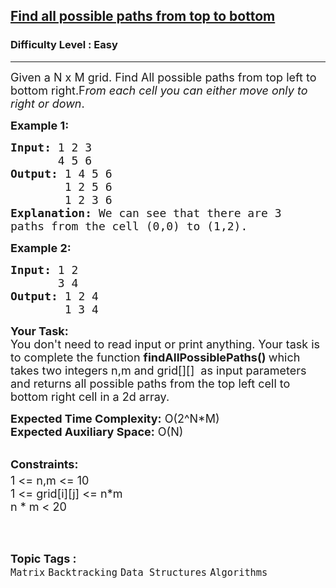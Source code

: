 <h2><a href="https://www.geeksforgeeks.org/problems/find-all-possible-paths-from-top-to-bottom/1?utm_source=geeksforgeeks&utm_medium=ml_article_practice_tab&utm_campaign=article_practice_tab">Find all possible paths from top to bottom</a></h2><h3>Difficulty Level : Easy</h3><hr><div class="problems_problem_content__Xm_eO"><p><span style="font-size:18px">Given a N x M grid. Find All possible paths from top left to bottom right.F<em>rom each cell you can either move only to right or down</em>.</span></p>

<p><span style="font-size:18px"><strong>Example 1:</strong></span></p>

<pre><span style="font-size:18px"><strong>Input: </strong></span><span style="font-size:18px">1 2 3</span>
<span style="font-size:18px">       4 5 6</span>
<span style="font-size:18px"><strong>Output: </strong></span><span style="font-size:18px">1 4 5 6</span>
<span style="font-size:18px">        1 2 5 6 </span>
<span style="font-size:18px">        1 2 3 6</span>
<span style="font-size:18px"><strong>Explanation: </strong>We can see that there are 3 </span>
<span style="font-size:18px">paths from the cell (0,0) to (1,2).</span></pre>

<p><span style="font-size:18px"><strong>Example 2:</strong></span></p>

<pre><span style="font-size:18px"><strong>Input: </strong></span><span style="font-size:18px">1 2</span>
<span style="font-size:18px">       3 4</span>
<span style="font-size:18px"><strong>Output: </strong></span><span style="font-size:18px">1 2 4</span>
<span style="font-size:18px">        1 3 4</span></pre>

<p><span style="font-size:18px"><strong>Your Task:</strong><br>
You don't need to read input or print anything. Your task is to complete the function&nbsp;<strong>findAllPossiblePaths()&nbsp;</strong>which takes&nbsp;two integers n,m and grid[][]&nbsp;&nbsp;as input parameters and returns all possible paths from the top left cell to bottom right cell&nbsp;in a 2d array.</span></p>

<p><span style="font-size:18px"><strong>Expected Time Complexity:</strong>&nbsp;O(2^N*M)<br>
<strong>Expected Auxiliary Space:</strong>&nbsp;O(N)</span></p>

<p><br>
<span style="font-size:18px"><strong>Constraints:</strong><br>
1 &lt;= n,m &lt;= 10<sup>&nbsp;</sup><br>
1 &lt;= grid[i][j] &lt;= n*m<br>
n * m &lt;&nbsp;20</span><br>
&nbsp;</p>
</div><br><p><span style=font-size:18px><strong>Topic Tags : </strong><br><code>Matrix</code>&nbsp;<code>Backtracking</code>&nbsp;<code>Data Structures</code>&nbsp;<code>Algorithms</code>&nbsp;